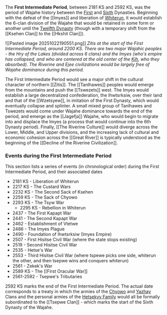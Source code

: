 The **First Intermediate Period**, between 2181 KS and 2592 KS, was the period of Wajahe history between the [First](Ksehen%20Clan#The%20First%20Dynasty) and [Sixth](Tsepwe%20Clan#6th%20Dynasty) Dynasties. Beginning with the defeat of the [[Imyes]] and liberation of [Whiterun](Whiterun%20(City)), it would establish the 6-clan division of the Wajahe that would be retained in some form or another until the [Twelfth Dynasty](Chyowo%20Clan#The%20Twelfth%20Dynasty) (though with a temporary shift from the [[Ksehen Clan]] to the [[Hkshit Clan]]). 

![[Pasted image 20251022190551.png]]
*Zitis at the start of the First Intermediate Period, around 2200 KS. There are two major Wajahic peoples - the Hry of the Lakes (divided across 6 clans) and the Imyes (who's empire has collapsed, and who are centered at the old center of the [Kih](Tim%20Clan), who they absorbed). The Riverine and Ejee civilizations would be largely free of Wajahe dominance during this period.*

The First Intermediate Period would see a major shift in the cultural character of northern [[Zitis]]. The [[Tanlhawes]] peoples would emerge from the mountains and push the [[Tswezets]] west. The Imyes would establish a large decentralized confederation, the Ihwtsrksiw, over their land and that of the [[Wzetsyew]], in imitation of the First Dynasty, which would eventually collapse and splinter. A small mixed group of Tanlhawes and Tswezets would come under Wajahe dominance towards the end of the period, and emerge as the [[Jagefja]] Wajahe, who would begin to migrate into and displace the Imyes (a process that would continue into the 6th Dynasty period). Finally, [[The Riverine Culture]] would diverge across the Lower, Middle, and Upper divisions, and the increasing lack of cultural and economic cohesion across the [[Great River]] is typically understood as the beginning of the [[Decline of the Riverine Civilization]]. 

### Events during the First Intermediate Period
This section lists a series of events (in chronological order) during the First Intermediate Period, and their associated dates
- 2181 KS -  Liberation of Whiterun
- 2217 KS - The Custard Wars
- 2232 KS - The Second Sack of Ksehen
- 2259 KS - The Sack of Chyowo
- 2293 KS - The Tsyw War
	- 2295 KS - Rebellion in Whiterun
- 2437 - The First Kapapt War
- 2441 - The Second Kapapt War
- 2462 - Establishment of Vtetwe
- 2486 - The Imyes Plague
- 2490 - Foundation of Ihwtsrksiw (Imyes Empire)
- 2507 - First Hisitse Civil War (where the state stops existing)
- 2519 - Second Hisitse Civil War 
- 2535 - Hetse's War
- 2553 - Third Hisitse Civil War (where tspewe picks one side, whiterun the other, and then tsepwe wins and conquers whiterun)
- 2561 - Zekek's War
- 2589 KS - The [[First Oracular War]]
- 2561-2592 - Tsepwe's Tributaries

2592 KS marks the end of the First Intermediate Period. The actual date corresponds to a treaty in which the armies of the [Chyowo](Chyowo%20Clan) and [Yazhay](Yarzhey%20Clan) Clans and the personal armies of the [Hetsekyy Family](Hetsekyy%20Lineage) would all be formally subordinated to the [[Tsepwe Clan]] - which marks the start of the Sixth Dynasty of the Wajahe. 